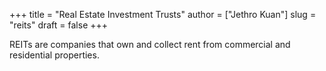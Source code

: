 +++
title = "Real Estate Investment Trusts"
author = ["Jethro Kuan"]
slug = "reits"
draft = false
+++

REITs are companies that own and collect rent from commercial and residential properties.